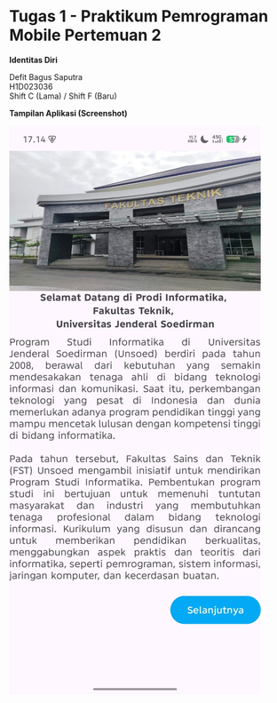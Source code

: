 # Tugas 1 - Praktikum Pemrograman Mobile Pertemuan 2

**Identitas Diri**

Defit Bagus Saputra <br>
H1D023036 <br>
Shift C (Lama) / Shift F (Baru)

**Tampilan Aplikasi (Screenshot)**

![Screenshot Aplikasi](screenshots/halaman_utama.jpg)
